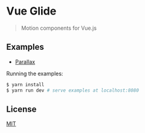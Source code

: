 # Vue Glide

> Motion components for Vue.js

## Examples

- [Parallax](https://github.com/mrcsmcln/vue-glide/tree/dev/examples/parallax)

Running the examples:

``` bash
$ yarn install
$ yarn run dev # serve examples at localhost:8080
```

## License

[MIT](http://opensource.org/licenses/MIT)
